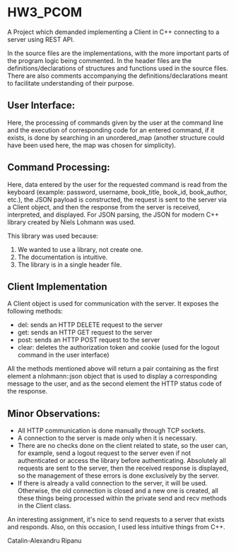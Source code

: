 # HW3_PCOM

A Project which demanded implementing a Client in C++ connecting to a server using REST API.

In the source files are the implementations, with the more important parts of the program logic being commented.
In the header files are the definitions/declarations of structures and functions used in the source files.
There are also comments accompanying the definitions/declarations meant to facilitate understanding of their purpose.

## User Interface:
Here, the processing of commands given by the user at the command line and the execution of corresponding code for an entered command, if it exists, is done by searching in an unordered_map (another structure could have been used here, the map was chosen for simplicity).

## Command Processing:
Here, data entered by the user for the requested command is read from the keyboard (example: password, username, book_title, book_id, book_author, etc.), the JSON payload is constructed, the request is sent to the server via a Client object, and then the response from the server is received, interpreted, and displayed. For JSON parsing, the JSON for modern C++ library created by Niels Lohmann was used.

This library was used because:
1. We wanted to use a library, not create one.
2. The documentation is intuitive.
3. The library is in a single header file.

## Client Implementation
A Client object is used for communication with the server. It exposes the following methods:
- del: sends an HTTP DELETE request to the server
- get: sends an HTTP GET request to the server
- post: sends an HTTP POST request to the server
- clear: deletes the authorization token and cookie (used for the logout command in the user interface)

All the methods mentioned above will return a pair containing as the first element a nlohmann::json object that is used to display a corresponding message to the user, and as the second element the HTTP status code of the response.

## Minor Observations:
- All HTTP communication is done manually through TCP sockets.
- A connection to the server is made only when it is necessary.
- There are no checks done on the client related to state, so the user can, for example, send a logout request to the server even if not authenticated or access the library before authenticating. Absolutely all requests are sent to the server, then the received response is displayed, so the management of these errors is done exclusively by the server.
- If there is already a valid connection to the server, it will be used. Otherwise, the old connection is closed and a new one is created, all these things being processed within the private send and recv methods in the Client class.

An interesting assignment, it's nice to send requests to a server that exists and responds.
Also, on this occasion, I used less intuitive things from C++.

Catalin-Alexandru Ripanu